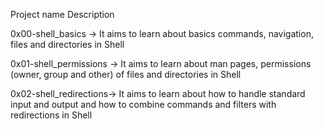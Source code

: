 Project name                   Description

0x00-shell_basics ->     It aims to learn about basics commands, navigation, files and directories in Shell

0x01-shell_permissions ->     It aims to learn about man pages, permissions (owner, group and other) of files and directories in Shell

0x02-shell_redirections->     It aims to learn about how to handle standard input and output and how to combine commands and filters with redirections in Shell
